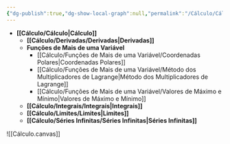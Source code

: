 ```yaml
---
{"dg-publish":true,"dg-show-local-graph":null,"permalink":"/Cálculo/Cálculo/","dgPassFrontmatter":true,"created":"2025-03-24T10:49:32.647-03:00"}
---
```





- **[[Cálculo/Cálculo\|Cálculo]]**
	- **[[Cálculo/Derivadas/Derivadas\|Derivadas]]**
	- **Funções de Mais de uma Variável**
		- [[Cálculo/Funções de Mais de uma Variável/Coordenadas Polares\|Coordenadas Polares]]
		- [[Cálculo/Funções de Mais de uma Variável/Método dos Multiplicadores de Lagrange\|Método dos Multiplicadores de Lagrange]]
		- [[Cálculo/Funções de Mais de uma Variável/Valores de Máximo e Mínimo\|Valores de Máximo e Mínimo]]
	- **[[Cálculo/Integrais/Integrais\|Integrais]]**
	- **[[Cálculo/Limites/Limites\|Limites]]**
	- **[[Cálculo/Séries Infinitas/Séries Infinitas\|Séries Infinitas]]**



![[Cálculo.canvas]]
